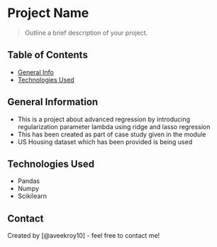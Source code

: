 # Project Name
> Outline a brief description of your project.


## Table of Contents
* [General Info](#general-information)
* [Technologies Used](#technologies-used)


<!-- You can include any other section that is pertinent to your problem -->

## General Information
- This is a project about advanced regression by introducing regularization parameter lambda using ridge and lasso regression
- This has been created as part of case study given in the module
- US Housing dataset which has been provided is being used



## Technologies Used
- Pandas
- Numpy
- Scikilearn



## Contact
Created by [@aveekroy10] - feel free to contact me!

